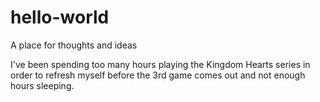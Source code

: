 # hello-world
A place for thoughts and ideas 

I've been spending too many hours playing the Kingdom Hearts series in order to refresh myself before the 3rd game comes out and not enough hours sleeping. 
